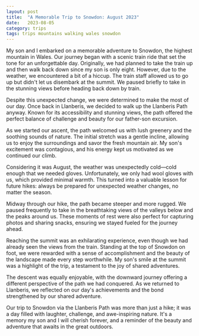 ```yaml
---
layout: post
title:  "A Memorable Trip to Snowdon: August 2023"
date:   2023-08-05
category: trips
tags: trips mountains walking wales snowdon
---
```


My son and I embarked on a memorable adventure to Snowdon, the highest mountain in Wales. Our journey began with a scenic train ride that set the tone for an unforgettable day. Originally, we had planned to take the train up and then walk back down since my son is only eight. However, due to the weather, we encountered a bit of a hiccup. The train staff allowed us to go up but didn't let us disembark at the summit. We paused briefly to take in the stunning views before heading back down by train.

Despite this unexpected change, we were determined to make the most of our day. Once back in Llanberis, we decided to walk up the Llanberis Path anyway. Known for its accessibility and stunning views, the path offered the perfect balance of challenge and beauty for our father-son excursion.

As we started our ascent, the path welcomed us with lush greenery and the soothing sounds of nature. The initial stretch was a gentle incline, allowing us to enjoy the surroundings and savor the fresh mountain air. My son's excitement was contagious, and his energy kept us motivated as we continued our climb.

Considering it was August, the weather was unexpectedly cold—cold enough that we needed gloves. Unfortunately, we only had wool gloves with us, which provided minimal warmth. This turned into a valuable lesson for future hikes: always be prepared for unexpected weather changes, no matter the season.

Midway through our hike, the path became steeper and more rugged. We paused frequently to take in the breathtaking views of the valleys below and the peaks around us. These moments of rest were also perfect for capturing photos and sharing snacks, ensuring we stayed fueled for the journey ahead.

Reaching the summit was an exhilarating experience, even though we had already seen the views from the train. Standing at the top of Snowdon on foot, we were rewarded with a sense of accomplishment and the beauty of the landscape made every step worthwhile. My son's smile at the summit was a highlight of the trip, a testament to the joy of shared adventures.

The descent was equally enjoyable, with the downward journey offering a different perspective of the path we had conquered. As we returned to Llanberis, we reflected on our day's achievements and the bond strengthened by our shared adventure.

Our trip to Snowdon via the Llanberis Path was more than just a hike; it was a day filled with laughter, challenge, and awe-inspiring nature. It's a memory my son and I will cherish forever, and a reminder of the beauty and adventure that awaits in the great outdoors.
